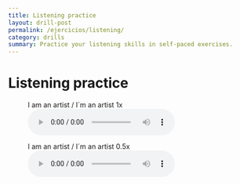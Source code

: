 ```yaml
---
title: Listening practice
layout: drill-post
permalink: /ejercicios/listening/
category: drills
summary: Practice your listening skills in self-paced exercises. 
---
```


# Listening practice

<figure>
    <figcaption>I am an artist / I´m an artist 1x</figcaption>
    <audio controls src="/assets/audio/Le01Un01Ls01-01.wav">
        Tu navegador no soporta el elemento <code>audio</code>.
    </audio>
</figure>

<figure>
    <figcaption>I am an artist / I´m an artist 0.5x</figcaption>
    <audio controls src="/assets/audio/Le01Un01Ls01-01.wav">
        Tu navegador no soporta el elemento <code>audio</code>.
    </audio>
</figure>
